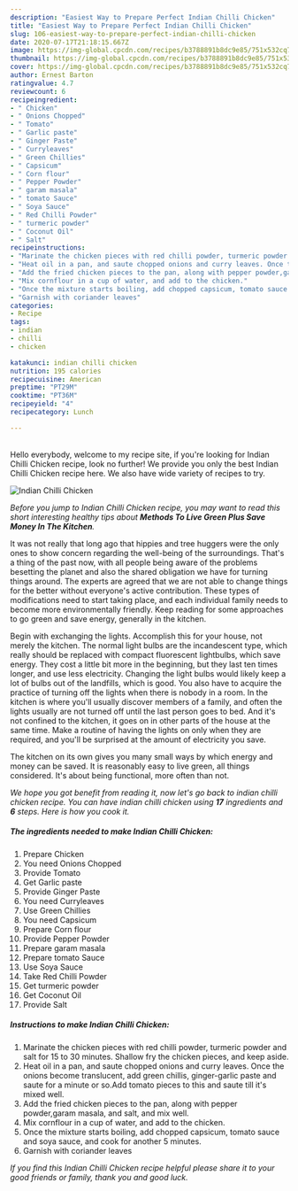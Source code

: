 ```yaml
---
description: "Easiest Way to Prepare Perfect Indian Chilli Chicken"
title: "Easiest Way to Prepare Perfect Indian Chilli Chicken"
slug: 106-easiest-way-to-prepare-perfect-indian-chilli-chicken
date: 2020-07-17T21:18:15.667Z
image: https://img-global.cpcdn.com/recipes/b3788891b8dc9e85/751x532cq70/indian-chilli-chicken-recipe-main-photo.jpg
thumbnail: https://img-global.cpcdn.com/recipes/b3788891b8dc9e85/751x532cq70/indian-chilli-chicken-recipe-main-photo.jpg
cover: https://img-global.cpcdn.com/recipes/b3788891b8dc9e85/751x532cq70/indian-chilli-chicken-recipe-main-photo.jpg
author: Ernest Barton
ratingvalue: 4.7
reviewcount: 6
recipeingredient:
- " Chicken"
- " Onions Chopped"
- " Tomato"
- " Garlic paste"
- " Ginger Paste"
- " Curryleaves"
- " Green Chillies"
- " Capsicum"
- " Corn flour"
- " Pepper Powder"
- " garam masala"
- " tomato Sauce"
- " Soya Sauce"
- " Red Chilli Powder"
- " turmeric powder"
- " Coconut Oil"
- " Salt"
recipeinstructions:
- "Marinate the chicken pieces with red chilli powder, turmeric powder and salt for 15 to 30 minutes. Shallow fry the chicken pieces, and keep aside."
- "Heat oil in a pan, and saute chopped onions and curry leaves. Once the onions become translucent, add green chillis, ginger-garlic paste and saute for a minute or so.Add tomato pieces to this and saute till it&#39;s mixed well."
- "Add the fried chicken pieces to the pan, along with pepper powder,garam masala, and salt, and mix well."
- "Mix cornflour in a cup of water, and add to the chicken."
- "Once the mixture starts boiling, add chopped capsicum, tomato sauce and soya sauce, and cook for another 5 minutes."
- "Garnish with coriander leaves"
categories:
- Recipe
tags:
- indian
- chilli
- chicken

katakunci: indian chilli chicken 
nutrition: 195 calories
recipecuisine: American
preptime: "PT29M"
cooktime: "PT36M"
recipeyield: "4"
recipecategory: Lunch

---
```

<br>
Hello everybody, welcome to my recipe site, if you're looking for Indian Chilli Chicken recipe, look no further! We provide you only the best Indian Chilli Chicken recipe here. We also have wide variety of recipes to try.
<br>


![Indian Chilli Chicken](https://img-global.cpcdn.com/recipes/b3788891b8dc9e85/751x532cq70/indian-chilli-chicken-recipe-main-photo.jpg)

<i>Before you jump to Indian Chilli Chicken recipe, you may want to read this short interesting healthy tips about 
<strong>Methods To Live Green Plus Save Money In The Kitchen</strong>.</i>
</br>

It was not really that long ago that hippies and tree huggers were the only ones to show concern regarding the well-being of the surroundings. That's a thing of the past now, with all people being aware of the problems besetting the planet and also the shared obligation we have for turning things around. The experts are agreed that we are not able to change things for the better without everyone's active contribution. These types of modifications need to start taking place, and each individual family needs to become more environmentally friendly. Keep reading for some approaches to go green and save energy, generally in the kitchen.

Begin with exchanging the lights. Accomplish this for your house, not merely the kitchen. The normal light bulbs are the incandescent type, which really should be replaced with compact fluorescent lightbulbs, which save energy. They cost a little bit more in the beginning, but they last ten times longer, and use less electricity. Changing the light bulbs would likely keep a lot of bulbs out of the landfills, which is good. You also have to acquire the practice of turning off the lights when there is nobody in a room. In the kitchen is where you'll usually discover members of a family, and often the lights usually are not turned off until the last person goes to bed. And it's not confined to the kitchen, it goes on in other parts of the house at the same time. Make a routine of having the lights on only when they are required, and you'll be surprised at the amount of electricity you save.

The kitchen on its own gives you many small ways by which energy and money can be saved. It is reasonably easy to live green, all things considered. It's about being functional, more often than not.


<i>We hope you got benefit from reading it, now let's go back to indian chilli chicken recipe. You can have indian chilli chicken using <strong>17</strong> ingredients and <strong>6</strong> steps. Here is how you cook it.
</i>

##### The ingredients needed to make Indian Chilli Chicken:

1. Prepare  Chicken
1. You need  Onions Chopped
1. Provide  Tomato
1. Get  Garlic paste
1. Provide  Ginger Paste
1. You need  Curryleaves
1. Use  Green Chillies
1. You need  Capsicum
1. Prepare  Corn flour
1. Provide  Pepper Powder
1. Prepare  garam masala
1. Prepare  tomato Sauce
1. Use  Soya Sauce
1. Take  Red Chilli Powder
1. Get  turmeric powder
1. Get  Coconut Oil
1. Provide  Salt


##### Instructions to make Indian Chilli Chicken:

1. Marinate the chicken pieces with red chilli powder, turmeric powder and salt for 15 to 30 minutes. Shallow fry the chicken pieces, and keep aside.
1. Heat oil in a pan, and saute chopped onions and curry leaves. Once the onions become translucent, add green chillis, ginger-garlic paste and saute for a minute or so.Add tomato pieces to this and saute till it&#39;s mixed well.
1. Add the fried chicken pieces to the pan, along with pepper powder,garam masala, and salt, and mix well.
1. Mix cornflour in a cup of water, and add to the chicken.
1. Once the mixture starts boiling, add chopped capsicum, tomato sauce and soya sauce, and cook for another 5 minutes.
1. Garnish with coriander leaves


<i>If you find this Indian Chilli Chicken recipe helpful please share it to your good friends or family, thank you and good luck.</i>
